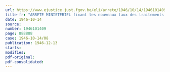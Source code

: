 ```yaml
---
url: https://www.ejustice.just.fgov.be/eli/arrete/1946/10/14/1946101409/justel
title-fr: "ARRETE MINISTERIEL fixant les nouveaux taux des traitements minima obligatoires pour les employés"
date: 1946-10-14
source:
number: 1946101409
page: 888888
case: 1946-10-14/08
publication: 1946-12-13
starts:
modifies:
pdf-original:
pdf-consolidated:
---
```


